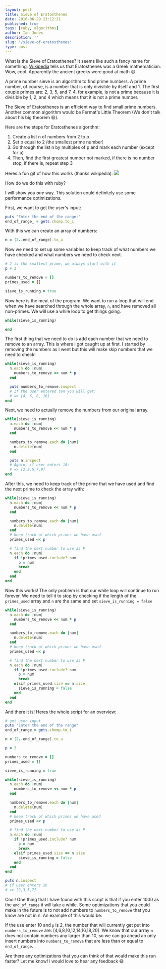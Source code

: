 ```yaml
---
layout: post
title: Sieve of Eratosthenes
date: 2016-06-29 13:12:21
published: true
tags: [ruby, algorithms]
author: Ian Jones
description: ''
slug: '/sieve-of-eratosthenes'
type: post
---
```


What is the Sieve of Eratosthenes? It seems like such a fancy name for
something. [Wikipedia](https://en.wikipedia.org/wiki/Sieve_of_Eratosthenes)
tells us that Eratosthenes was a Greek mathematician. Wow, cool. Apparently
the ancient greeks were good at math :smile:

A prime number sieve is an algorithm to find prime numbers. A prime number,
of course, is a number that is only divisible by itself and 1. The first couple
primes are: 2, 3, 5, and 7. 4, for example, is not a prime because it is divisible
by 1, 2, and 4 which means that it is not a prime number.

The Sieve of Eratosthenes is an efficient way to find small prime numbers. Another
common algorithm would be Fermat's Little Theorem (We don't talk about his big theorem :laughing:).

Here are the steps for Eratosthenes algorithm:

1. Create a list n of numbers from 2 to p
2. Set p equal to 2 (the smallest prime number)
3. Go through the list n by multiples of p and mark each number (except for p)
4. Then, find the first greatest number not marked, if there is no number stop,
   if there is, repeat step 3

Heres a fun gif of how this works (thanks wikipedia):
![](https://upload.wikimedia.org/wikipedia/commons/b/b9/Sieve_of_Eratosthenes_animation.gif)

How do we do this with ruby?

I will show you _one_ way. This solution could definitely use some performance optimizations.

First, we want to get the user's input:

```ruby
puts "Enter the end of the range:"
end_of_range_ = gets.chomp.to_i
```

With this we can create an array of numbers:

```ruby
n = (2..end_of_range).to_a
```

Now we need to set up some variables to keep track of what numbers we have checked
and what numbers we need to check next.

```ruby
# 2 is the smallest prime, we always start with it
p = 2

numbers_to_remove = []
primes_used = []

sieve_is_running = true
```

Now here is the meat of the program. We want to run a loop that will end when we have
searched through the whole array, `n`, and have removed all non-primes. We will use a
while loop to get things going.

```ruby
while(sieve_is_running)

end
```

The first thing that we need to do is add each number that we need to remove to an
array. This is where I got caught up at first. I started by removing the numbers as I
went but this will make skip numbers that we need to check!

```ruby
while(sieve_is_running)
  n.each do |num|
    numbers_to_remove << num * p
  end

  puts numbers_to_remove.inspect
  # If the user entered ten you will get:
  # => [4, 6, 8, 10]
end
```

Next, we need to actually remove the numbers from our original array.

```ruby
while(sieve_is_running)
  n.each do |num|
    numbers_to_remove << num * p
  end

  numbers_to_remove.each do |num|
    n.delete(num)
  end

  puts n.inspect
  # Again, if user enters 10:
  # => [2,3,5,7,9]
end
```

After this, we need to keep track of the prime that we have used and find
the next prime to check the array with:

```ruby
while(sieve_is_running)
  n.each do |num|
    numbers_to_remove << num * p
  end

  numbers_to_remove.each do |num|
    n.delete(num)
  end
  # keep track of which primes we have used
  primes_used << p

  # find the next number to use as P
  n.each do |num|
    if !primes_used.include? num
      p = num
      break
    end
  end
end
```

Now this works! The only problem is that our while loop will continue to run
forever. We need to tell it to stop by checking if the length of the `primes_used`
array and `n` are the same and set `sieve_is_running = false`

```ruby
while(sieve_is_running)
  n.each do |num|
    numbers_to_remove << num * p
  end

  numbers_to_remove.each do |num|
    n.delete(num)
  end
  # keep track of which primes we have used
  primes_used << p

  # find the next number to use as P
  n.each do |num|
    if !primes_used.include? num
      p = num
      break
    elsif primes_used.size == n.size
      sieve_is_running = false
    end
  end
end
```

And there it is! Heres the whole script for an overview:

```ruby
# get user input
puts "Enter the end of the range"
end_of_range = gets.chomp.to_i

n = (2..end_of_range).to_a

p = 2

numbers_to_remove = []
primes_used = []

sieve_is_running = true

while(sieve_is_running)
  n.each do |num|
    numbers_to_remove << num * p
  end

  numbers_to_remove.each do |num|
    n.delete(num)
  end
  # keep track of which primes we have used
  primes_used << p

  # find the next number to use as P
  n.each do |num|
    if !primes_used.include? num
      p = num
      break
    elsif primes_used.size == n.size
      sieve_is_running = false
    end
  end
end

puts n.inspect
# if user enters 10
# => [2,3,5,7]
```

Cool! One thing that I have found with this script is that if you enter 1000 as
the `end_of_range` it will take a while. Some optimizations that you could make
in the future is to not add numbers to `numbers_to_remove` that you know are not
in n. An example of this would be:

If the use enter 10 and `p` is 2, the number that will currently get put into
`numbers_to_remove` are: [4,6,8,10,12,14,16,18,20]. We know that our array `n`
does not contain numbers any larger than 10, so we can go ahead an only insert
numbers into `numbers_to_remove` that are less than or equal to `end_of_range`.

Are there any optimizations that you can think of that would make this run faster?
Let me know! I would love to hear any feedback :smile:
